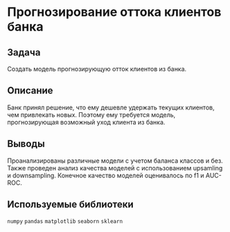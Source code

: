 # Прогнозирование оттока клиентов банка

## Задача

Создать модель прогнозирующую отток клиентов из банка.

## Описание

Банк принял решение, что ему дешевле удержать текущих клиентов, 
чем привлекать новых. Поэтому ему требуется модель, прогнозирующая 
возможный уход клиента из банка.

## Выводы

Проанализированы различные модели с учетом баланса классов и без. 
Также проведен анализ качества моделей с использованием upsamling и downsampling.
Конечное качество моделей оценивалось по f1 и AUC-ROC.

## Используемые библиотеки
`numpy` 
`pandas` 
`matplotlib` 
`seaborn` 
`sklearn`